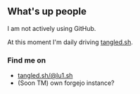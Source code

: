 ## What's up people

I am not actively using GitHub.

At this moment I'm daily driving [tangled.sh](https://tangled.sh).

### Find me on

- [tangled.sh/@lu1.sh](https://tangled.sh/@lu1.sh)
- (Soon TM) own forgejo instance?
